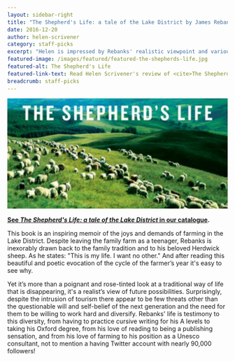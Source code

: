 ```yaml
---
layout: sidebar-right
title: "The Shepherd's Life: a tale of the Lake District by James Rebanks"
date: 2016-12-20
author: helen-scrivener
category: staff-picks
excerpt: "Helen is impressed by Rebanks' realistic viewpoint and various talents."
featured-image: /images/featured/featured-the-shepherds-life.jpg
featured-alt: The Shepherd's Life
featured-link-text: Read Helen Scrivener's review of <cite>The Shepherd's Life: a tale of the Lake District</cite>, by James Rebanks.
breadcrumb: staff-picks
---
```


![The Shepherd's Life](/images/featured/featured-the-shepherds-life.jpg)

**[See <cite>The Shepherd's Life: a tale of the Lake District</cite> in our catalogue](https://suffolk.spydus.co.uk/cgi-bin/spydus.exe/ENQ/OPAC/BIBENQ?BRN=1736811).**

This book is an inspiring memoir of the joys and demands of farming in the Lake District. Despite leaving the family farm as a teenager, Rebanks is inexorably drawn back to the family tradition and to his beloved Herdwick sheep. As he states: "This is my life. I want no other." And after reading this beautiful and poetic evocation of the cycle of the farmer’s year it's easy to see why.

Yet it’s more than a poignant and rose-tinted look at a traditional way of life that is disappearing, it's a realist’s view of future possibilities. Surprisingly, despite the intrusion of tourism there appear to be few threats other than the questionable will and self-belief of the next generation and the need for them to be willing to work hard and diversify. Rebanks' life is testimony to this diversity, from having to practice cursive writing for his A levels to taking his Oxford degree, from his love of reading to being a publishing sensation, and from his love of farming to his position as a Unesco consultant, not to mention a having Twitter account with nearly 90,000 followers!
